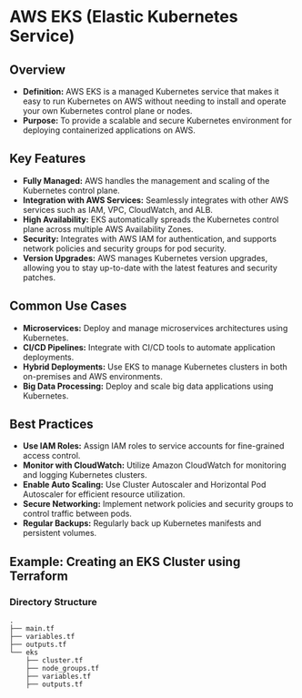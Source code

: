 # AWS EKS (Elastic Kubernetes Service)

## Overview
- **Definition:** AWS EKS is a managed Kubernetes service that makes it easy to run Kubernetes on AWS without needing to install and operate your own Kubernetes control plane or nodes.
- **Purpose:** To provide a scalable and secure Kubernetes environment for deploying containerized applications on AWS.

## Key Features
- **Fully Managed:** AWS handles the management and scaling of the Kubernetes control plane.
- **Integration with AWS Services:** Seamlessly integrates with other AWS services such as IAM, VPC, CloudWatch, and ALB.
- **High Availability:** EKS automatically spreads the Kubernetes control plane across multiple AWS Availability Zones.
- **Security:** Integrates with AWS IAM for authentication, and supports network policies and security groups for pod security.
- **Version Upgrades:** AWS manages Kubernetes version upgrades, allowing you to stay up-to-date with the latest features and security patches.

## Common Use Cases
- **Microservices:** Deploy and manage microservices architectures using Kubernetes.
- **CI/CD Pipelines:** Integrate with CI/CD tools to automate application deployments.
- **Hybrid Deployments:** Use EKS to manage Kubernetes clusters in both on-premises and AWS environments.
- **Big Data Processing:** Deploy and scale big data applications using Kubernetes.

## Best Practices
- **Use IAM Roles:** Assign IAM roles to service accounts for fine-grained access control.
- **Monitor with CloudWatch:** Utilize Amazon CloudWatch for monitoring and logging Kubernetes clusters.
- **Enable Auto Scaling:** Use Cluster Autoscaler and Horizontal Pod Autoscaler for efficient resource utilization.
- **Secure Networking:** Implement network policies and security groups to control traffic between pods.
- **Regular Backups:** Regularly back up Kubernetes manifests and persistent volumes.


## Example: Creating an EKS Cluster using Terraform

### Directory Structure
```text
.
├── main.tf
├── variables.tf
├── outputs.tf
└── eks
    ├── cluster.tf
    ├── node_groups.tf
    ├── variables.tf
    ├── outputs.tf
